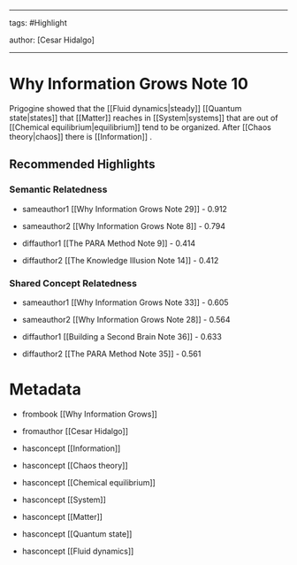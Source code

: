




---

tags: #Highlight

author: [Cesar Hidalgo]

---
# Why Information Grows Note 10




Prigogine showed that the  [[Fluid dynamics|steady]]   [[Quantum state|states]]  that  [[Matter]]  reaches in  [[System|systems]]  that are out of  [[Chemical equilibrium|equilibrium]]  tend to be organized. After  [[Chaos theory|chaos]]  there is  [[Information]] .


## Recommended Highlights

### Semantic Relatedness


- sameauthor1 [[Why Information Grows Note 29]] - 0.912

- sameauthor2 [[Why Information Grows Note 8]] - 0.794

- diffauthor1 [[The PARA Method Note 9]] - 0.414

- diffauthor2 [[The Knowledge Illusion Note 14]] - 0.412
### Shared Concept Relatedness


- sameauthor1 [[Why Information Grows Note 33]] - 0.605

- sameauthor2 [[Why Information Grows Note 28]] - 0.564

- diffauthor1 [[Building a Second Brain Note 36]] - 0.633

- diffauthor2 [[The PARA Method Note 35]] - 0.561
# Metadata


- frombook [[Why Information Grows]]

- fromauthor [[Cesar Hidalgo]]

- hasconcept [[Information]]

- hasconcept [[Chaos theory]]

- hasconcept [[Chemical equilibrium]]

- hasconcept [[System]]

- hasconcept [[Matter]]

- hasconcept [[Quantum state]]

- hasconcept [[Fluid dynamics]]
